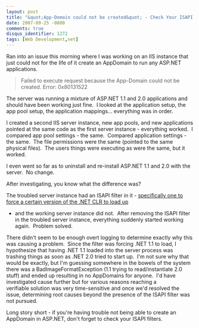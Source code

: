 ```yaml
---
layout: post
title: "&quot;App-Domain could not be created&quot; - Check Your ISAPI Filters"
date: 2007-09-25 -0800
comments: true
disqus_identifier: 1272
tags: [Web Development,net]
---
```

Ran into an issue this morning where I was working on an IIS instance
that just could not for the life of it create an AppDomain to run any
ASP.NET applications.

> Failed to execute request because the App-Domain could not be created.
> Error: 0x80131522

The server was running a mixture of ASP.NET 1.1 and 2.0 applications and
should have been working just fine.  I looked at the application setup,
the app pool setup, the application mappings... everything was in order.

I created a second IIS server instance, new app pools, and new
applications pointed at the same code as the first server instance -
everything worked.  I compared app pool settings - the same.  Compared
application settings - the same.  The file permissions were the same
(pointed to the same physical files).  The users things were executing
as were the same, but it worked.

I even went so far as to uninstall and re-install ASP.NET 1.1 and 2.0
with the server.  No change.

After investigating, you know what the difference was?

The troubled server instance had an ISAPI filter in it - [specifically
one to force a certain version of the .NET CLR to load
up](http://www.hanselman.com/blog/SOLVEDHowToForceIISToLoadACertainVersionOfTheNETCLR.aspx)
- and the working server instance did not.  After removing the ISAPI
filter in the troubled server instance, everything suddenly started
working again.  Problem solved.

There didn't seem to be enough overt logging to determine exactly why
this was causing a problem.  Since the filter was forcing .NET 1.1 to
load, I hypothesize that having .NET 1.1 loaded into the server process
was trashing things as soon as .NET 2.0 tried to start up.  I'm not sure
why that would be exactly, but I'm guessing somewhere in the bowels of
the system there was a BadImageFormatException (1.1 trying to
read/instantiate 2.0 stuff) and ended up resulting in no AppDomains for
anyone.  I'd have investigated cause further but for various reasons
reaching a verifiable solution was very time-sensitive and once we'd
resolved the issue, determining root causes beyond the presence of the
ISAPI filter was not pursued.

Long story short - if you're having trouble not being able to create an
AppDomain in ASP.NET, don't forget to check your ISAPI filters.


